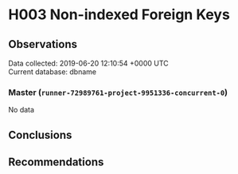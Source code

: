 # H003 Non-indexed Foreign Keys #

## Observations ##
Data collected: 2019-06-20 12:10:54 +0000 UTC  
Current database: dbname  

### Master (`runner-72989761-project-9951336-concurrent-0`) ###


No data


## Conclusions ##


## Recommendations ##

